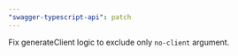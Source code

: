 ```yaml
---
"swagger-typescript-api": patch
---
```


Fix generateClient logic to exclude only `no-client` argument.
